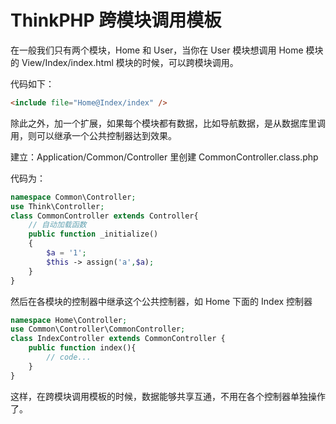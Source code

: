 # ThinkPHP 跨模块调用模板

在一般我们只有两个模块，Home 和 User，当你在 User 模块想调用 Home 模块的 View/Index/index.html 模块的时候，可以跨模块调用。

代码如下：

```html
<include file="Home@Index/index" />
```

除此之外，加一个扩展，如果每个模块都有数据，比如导航数据，是从数据库里调用，则可以继承一个公共控制器达到效果。

建立：Application/Common/Controller 里创建 CommonController.class.php

代码为：

```php
namespace Common\Controller;
use Think\Controller;
class CommonController extends Controller{
    // 自动加载函数
    public function _initialize()
    {
        $a = '1';
        $this -> assign('a',$a);
    }
}
```

然后在各模块的控制器中继承这个公共控制器，如 Home 下面的 Index 控制器

```php
namespace Home\Controller;
use Common\Controller\CommonController;
class IndexController extends CommonController {
    public function index(){
        // code...
    }
}
```

这样，在跨模块调用模板的时候，数据能够共享互通，不用在各个控制器单独操作了。

